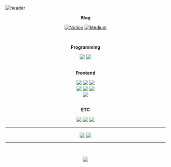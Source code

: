 ![header](https://capsule-render.vercel.app/api?type=rect&height=180&section=header&text=Junseo%20Park👋&fontSize=70&color=gradient&customColorList=2&animation=fadeIn)
<div align="center">

**Blog**

[![Notion](https://img.shields.io/badge/Notion-000000?style=for-the-badge&logo=Notion&logoColor=white)](https://junseopark.notion.site/076b1272c709443ea3a2804e7f408d33?v=71b2d7aaaf664da489623c3cbc16498b&pvs=4)
[![Medium](https://img.shields.io/badge/Medium-000000?style=for-the-badge&logo=Medium&logoColor=white)](https://medium.com/@jswing5267)

<br>

**Programming**  
  
<img src="https://img.shields.io/badge/Java-007396?style=for-the-badge&logo=OpenJDK&logoColor=white"/> 
<img src="https://img.shields.io/badge/C++-00599C?style=for-the-badge&logo=C&logoColor=white"/> 


<br>
<br>

**Frontend** 


<img src="https://img.shields.io/badge/React-61DAFB?style=for-the-badge&logo=React&logoColor=white">
<img src="https://img.shields.io/badge/TypeScript-3178C6.svg?style=for-the-badge&logo=TypeScript&logoColor=white">
<img src="https://img.shields.io/badge/node.js-339933?style=for-the-badge&logo=Node.js&logoColor=white">
<br>
<img src="https://img.shields.io/badge/HTML5-E34F26?style=for-the-badge&logo=HMTL5&logoColor=white">
<img src="https://img.shields.io/badge/CSS3-1572B6?style=for-the-badge&logo=CSS3&logoColor=white">
<img src="https://img.shields.io/badge/JavaScript-F7DF1E?style=for-the-badge&logo=JavaScript&logoColor=white">
<br>
<img src="https://img.shields.io/badge/styledcomponents-DB7093?style=for-the-badge&logo=Styled-Components&logoColor=white">

<br>
<br>

**ETC**


<img src="https://img.shields.io/badge/git-F05032?style=for-the-badge&logo=git&logoColor=white">
<img src="https://img.shields.io/badge/github-181717?style=for-the-badge&logo=github&logoColor=white">
<img src="https://img.shields.io/badge/slack-4A154B?style=for-the-badge&logo=slack&logoColor=white">
   


</hr>
<hr/>
<div align="center">
<img align="center" src="https://github-readme-stats.vercel.app/api?username=JSWING5267&show_icons=true&theme=tokyonight" />

<img align="center" src="http://mazassumnida.wtf/api/v2/generate_badge?boj=jswing" />
</div>
</hr>
<hr/>
</hr>
<br>
<p align="center">
 <a href="https://hits.seeyoufarm.com"><img src="https://hits.seeyoufarm.com/api/count/incr/badge.svg?url=https%3A%2F%2FJSWING5267%2Fgjbae1212%2Fhit-counter&count_bg=%23000000&title_bg=%2300CAFF&icon=react.svg&icon_color=%23FFFFFF&title=hits&edge_flat=false"/></a>
</p>
<div/>
